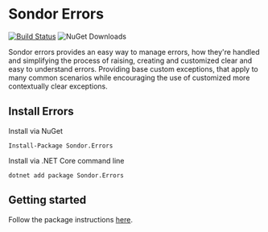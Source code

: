 # Sondor Errors
[![Build Status](https://dev.azure.com/sondortechnology/Sondor%20Infrastructure/_apis/build/status%2Fsondor-dev.sondor-errors-package?repoName=sondor-dev%2Fsondor-errors-package&branchName=master)](https://dev.azure.com/sondortechnology/Sondor%20Infrastructure/_build/latest?definitionId=102&repoName=sondor-dev%2Fsondor-errors-package&branchName=master) ![NuGet Downloads](https://img.shields.io/nuget/dt/Sondor.Errors)

Sondor errors provides an easy way to manage errors, how they're handled and simplifying the process of raising, creating and customized clear
and easy to understand errors. Providing base custom exceptions, that apply to many common scenarios while encouraging the use of customized more
contextually clear exceptions.

## Install Errors
Install via NuGet
```cli
Install-Package Sondor.Errors
```
Install via .NET Core command line
```cli
dotnet add package Sondor.Errors
```

## Getting started
Follow the package instructions [here](/Sondor.Errors/Sondor.Errors/README.md).